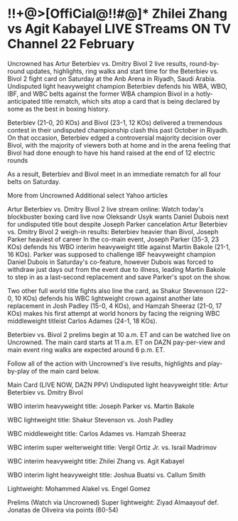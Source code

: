 # !!+@>[OffiCial@!!#@]* Zhilei Zhang vs Agit Kabayel LIVE STreams ON TV Channel 22 February

Uncrowned has Artur Beterbiev vs. Dmitry Bivol 2 live results, round-by-round updates, highlights, ring walks and start time for the Beterbiev vs. Bivol 2 fight card on Saturday at the Anb Arena in Riyadh, Saudi Arabia. Undisputed light heavyweight champion Beterbiev defends his WBA, WBO, IBF, and WBC belts against the former WBA champion Bivol in a hotly-anticipated title rematch, which sits atop a card that is being declared by some as the best in boxing history.

Beterbiev (21-0, 20 KOs) and Bivol (23-1, 12 KOs) delivered a tremendous contest in their undisputed championship clash this past October in Riyadh. On that occasion, Beterbiev edged a controversial majority decision over Bivol, with the majority of viewers both at home and in the arena feeling that Bivol had done enough to have his hand raised at the end of 12 electric rounds

As a result, Beterbiev and Bivol meet in an immediate rematch for all four belts on Saturday.

More from Uncrowned
Additional select Yahoo articles

Artur Beterbiev vs. Dmitry Bivol 2 live stream online: Watch today's blockbuster boxing card live now
Oleksandr Usyk wants Daniel Dubois next for undisputed title bout despite Joseph Parker cancelation
Artur Beterbiev vs. Dmitry Bivol 2 weigh-in results: Beterbiev heavier than Bivol, Joseph Parker heaviest of career
In the co-main event, Joseph Parker (35-3, 23 KOs) defends his WBO interim heavyweight title against Martin Bakole (21-1, 16 KOs). Parker was supposed to challenge IBF heavyweight champion Daniel Dubois in Saturday's co-feature, however Dubois was forced to withdraw just days out from the event due to illness, leading Martin Bakole to step in as a last-second replacement and save Parker's spot on the show.

Two other full world title fights also line the card, as Shakur Stevenson (22-0, 10 KOs) defends his WBC lightweight crown against another late replacement in Josh Padley (15-0, 4 KOs), and Hamzah Sheeraz (21-0, 17 KOs) makes his first attempt at world honors by facing the reigning WBC middleweight titleist Carlos Adames (24-1, 18 KOs).

Beterbiev vs. Bivol 2 prelims begin at 10 a.m. ET and can be watched live on Uncrowned. The main card starts at 11 a.m. ET on DAZN pay-per-view and main event ring walks are expected around 6 p.m. ET.

Follow all of the action with Uncrowned's live results, highlights and play-by-play of the main card below.

Main Card (LIVE NOW, DAZN PPV)
Undisputed light heavyweight title: Artur Beterbiev vs. Dmitry Bivol

WBO interim heavyweight title: Joseph Parker vs. Martin Bakole

WBC lightweight title: Shakur Stevenson vs. Josh Padley

WBC middleweight title: Carlos Adames vs. Hamzah Sheeraz

WBC interim super welterweight title: Vergil Ortiz Jr. vs. Israil Madrimov

WBC interim heavyweight title: Zhilei Zhang vs. Agit Kabayel

WBO interim light heavyweight title: Joshua Buatsi vs. Callum Smith

Lightweight: Mohammed Alakel vs. Engel Gomez

Prelims (Watch via Uncrowned)
Super lightweight: Ziyad Almaayouf def. Jonatas de Oliveira via points (60-54)
